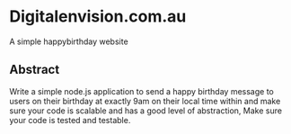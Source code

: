 # Digitalenvision.com.au

A simple happybirthday website

## Abstract

Write a simple node.js application to send a happy birthday message to users on their birthday at
exactly 9am on their local time within and make sure your code is scalable and has a good level of abstraction, Make sure your code is tested and testable.
